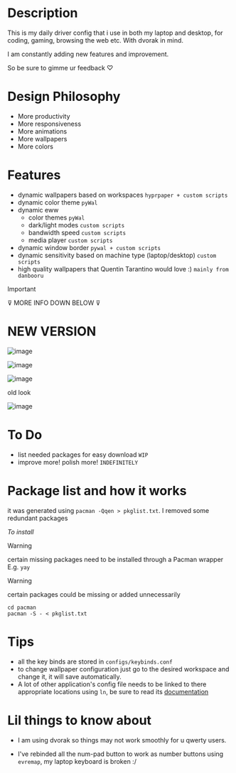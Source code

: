 # Description

This is my daily driver config that i use in both my laptop and desktop, for coding, gaming, browsing the web etc. With dvorak in mind.

I am constantly adding new features and improvement.

So be sure to gimme ur feedback ♡

# Design Philosophy

- More productivity
- More responsiveness
- More animations
- More wallpapers
- More colors

# Features

- dynamic wallpapers based on workspaces `hyprpaper + custom scripts`
- dynamic color theme `pyWal`
- dynamic eww
  - color themes `pyWal`
  - dark/light modes `custom scripts`
  - bandwidth speed `custom scripts`
  - media player `custom scripts`
- dynamic window border `pywal + custom scripts`
- dynamic sensitivity based on machine type (laptop/desktop) `custom scripts`
- high quality wallpapers that Quentin Tarantino would love :) `mainly from danbooru`

> [!important]  
> ⊽ MORE INFO DOWN BELOW ⊽

# NEW VERSION

![image](https://github.com/AymanLyesri/hyprland-conf/assets/80812811/f8de7f60-575e-4ab3-a03f-59d54879f4f5)

![image](https://github.com/AymanLyesri/hyprland-conf/assets/80812811/322d1923-e9ff-4512-95d8-b94bda55eb4e)

![image](https://github.com/AymanLyesri/hyprland-conf/assets/80812811/5fc94244-3853-47ea-a82f-fe69b75c0689)

old look

![image](https://github.com/AymanLyesri/hyprland-conf/assets/80812811/b6f06611-716f-411b-bd89-d6a3f0c8f8b5)

# To Do

- list needed packages for easy download `WIP`
- improve more! polish more! `INDEFINITELY`

# Package list and how it works

it was generated using `pacman -Qqen > pkglist.txt`.
I removed some redundant packages

_*To install*_

> [!warning]  
> certain missing packages need to be installed through a Pacman wrapper E.g. `yay`

> [!warning]
> certain packages could be missing or added unnecessarily

```
cd pacman
pacman -S - < pkglist.txt
```

# Tips

- all the key binds are stored in `configs/keybinds.conf`
- to change wallpaper configuration just go to the desired workspace and change it, it will save automatically.
- A lot of other application's config file needs to be linked to there appropriate locations using `ln`, be sure to read its [documentation](https://man7.org/linux/man-pages/man1/ln.1.html)

# Lil things to know about

- I am using dvorak so things may not work smoothly for u qwerty users.

- I've rebinded all the num-pad button to work as number buttons using `evremap`, my laptop keyboard is broken :/
